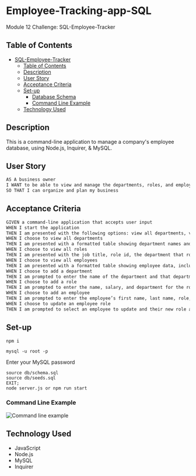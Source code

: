 # Employee-Tracking-app-SQL
Module 12 Challenge: SQL-Employee-Tracker

## Table of Contents
- [SQL-Employee-Tracker](#sql-employee-tracker)
  - [Table of Contents](#table-of-contents)
  - [Description](#description)
  - [User Story](#user-story)
  - [Acceptance Criteria](#acceptance-criteria)
  - [Set-up](#set-up)
    - [Database Schema](#database-schema)
    - [Command Line Example](#command-line-example)
  - [Technology Used](#technology-used)
 

## Description
This is a command-line application to manage a company's employee database, using Node.js, Inquirer, & MySQL. 

## User Story

```md
AS A business owner
I WANT to be able to view and manage the departments, roles, and employees in my company
SO THAT I can organize and plan my business
```

## Acceptance Criteria

```md
GIVEN a command-line application that accepts user input
WHEN I start the application
THEN I am presented with the following options: view all departments, view all roles, view all employees, add a department, add a role, add an employee, and update an employee role
WHEN I choose to view all departments
THEN I am presented with a formatted table showing department names and department ids
WHEN I choose to view all roles
THEN I am presented with the job title, role id, the department that role belongs to, and the salary for that role
WHEN I choose to view all employees
THEN I am presented with a formatted table showing employee data, including employee ids, first names, last names, job titles, departments, salaries, and managers that the employees report to
WHEN I choose to add a department
THEN I am prompted to enter the name of the department and that department is added to the database
WHEN I choose to add a role
THEN I am prompted to enter the name, salary, and department for the role and that role is added to the database
WHEN I choose to add an employee
THEN I am prompted to enter the employee’s first name, last name, role, and manager, and that employee is added to the database
WHEN I choose to update an employee role
THEN I am prompted to select an employee to update and their new role and this information is updated in the database 
```

## Set-up
```
npm i
```
```
mysql -u root -p 
```
Enter your MySQL password

```
source db/schema.sql
source db/seeds.sql
EXIT;
node server.js or npm run start
```

### Command Line Example
![Command line example](https://drive.google.com/file/d/1ooS5quIPPxmgOhfhsIa8bsUOjmsu8BCG/view)

## Technology Used
* JavaScript
* Node.js
* MySQL
* Inquirer


